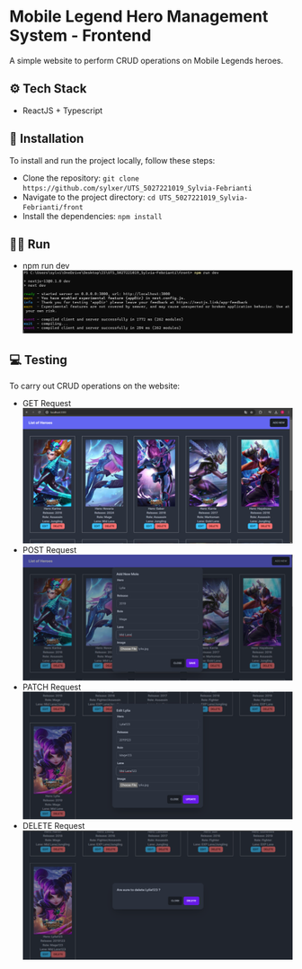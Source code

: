 # Mobile Legend Hero Management System - Frontend

A simple website to perform CRUD operations on Mobile Legends heroes.

## ⚙️ Tech Stack
- ReactJS + Typescript

## 🔧 Installation
To install and run the project locally, follow these steps:
- Clone the repository: ```git clone https://github.com/sylxer/UTS_5027221019_Sylvia-Febrianti```
- Navigate to the project directory: ```cd UTS_5027221019_Sylvia-Febrianti/front```
- Install the dependencies: ```npm install```

## 🏃‍♀️ Run
- npm run dev
  ![1.1](https://github.com/sylxer/UTS_5027221019_Sylvia-Febrianti/blob/main/SS/npmrun.png)
  
## 💻 Testing
To carry out CRUD operations on the website:
- GET Request
  ![2.1](https://github.com/sylxer/UTS_5027221019_Sylvia-Febrianti/blob/main/SS/getweb.png)
- POST Request
  ![2.2](https://github.com/sylxer/UTS_5027221019_Sylvia-Febrianti/blob/main/SS/createweb.png)
- PATCH Request
  ![2.3](https://github.com/sylxer/UTS_5027221019_Sylvia-Febrianti/blob/main/SS/updateweb.png)
- DELETE Request
  ![2.4](https://github.com/sylxer/UTS_5027221019_Sylvia-Febrianti/blob/main/SS/deleteweb.png)
